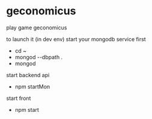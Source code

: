 # geconomicus
play game geconomicus



to launch it (in dev env)
start your mongodb service first
- cd ~
- mongod --dbpath .
- mongod

start backend api 
- npm startMon

start front 
- npm start
